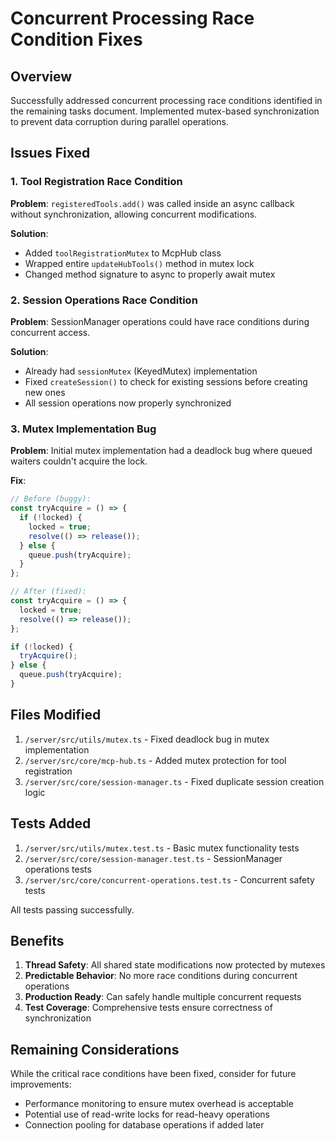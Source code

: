 # Concurrent Processing Race Condition Fixes

## Overview
Successfully addressed concurrent processing race conditions identified in the remaining tasks document. Implemented mutex-based synchronization to prevent data corruption during parallel operations.

## Issues Fixed

### 1. Tool Registration Race Condition
**Problem**: `registeredTools.add()` was called inside an async callback without synchronization, allowing concurrent modifications.

**Solution**: 
- Added `toolRegistrationMutex` to McpHub class
- Wrapped entire `updateHubTools()` method in mutex lock
- Changed method signature to async to properly await mutex

### 2. Session Operations Race Condition
**Problem**: SessionManager operations could have race conditions during concurrent access.

**Solution**:
- Already had `sessionMutex` (KeyedMutex) implementation
- Fixed `createSession()` to check for existing sessions before creating new ones
- All session operations now properly synchronized

### 3. Mutex Implementation Bug
**Problem**: Initial mutex implementation had a deadlock bug where queued waiters couldn't acquire the lock.

**Fix**:
```typescript
// Before (buggy):
const tryAcquire = () => {
  if (!locked) {
    locked = true;
    resolve(() => release());
  } else {
    queue.push(tryAcquire);
  }
};

// After (fixed):
const tryAcquire = () => {
  locked = true;
  resolve(() => release());
};

if (!locked) {
  tryAcquire();
} else {
  queue.push(tryAcquire);
}
```

## Files Modified

1. `/server/src/utils/mutex.ts` - Fixed deadlock bug in mutex implementation
2. `/server/src/core/mcp-hub.ts` - Added mutex protection for tool registration
3. `/server/src/core/session-manager.ts` - Fixed duplicate session creation logic

## Tests Added

1. `/server/src/utils/mutex.test.ts` - Basic mutex functionality tests
2. `/server/src/core/session-manager.test.ts` - SessionManager operations tests
3. `/server/src/core/concurrent-operations.test.ts` - Concurrent safety tests

All tests passing successfully.

## Benefits

1. **Thread Safety**: All shared state modifications now protected by mutexes
2. **Predictable Behavior**: No more race conditions during concurrent operations
3. **Production Ready**: Can safely handle multiple concurrent requests
4. **Test Coverage**: Comprehensive tests ensure correctness of synchronization

## Remaining Considerations

While the critical race conditions have been fixed, consider for future improvements:
- Performance monitoring to ensure mutex overhead is acceptable
- Potential use of read-write locks for read-heavy operations
- Connection pooling for database operations if added later